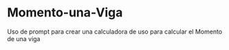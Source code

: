# Momento-una-Viga
Uso de prompt para crear una calculadora de uso para calcular el Momento de una viga
